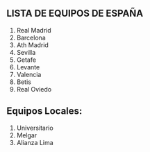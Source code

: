 ## LISTA DE EQUIPOS DE ESPAÑA

1. Real Madrid
2. Barcelona
3. Ath Madrid
4. Sevilla
5. Getafe
6. Levante
7. Valencia
8. Betis 
9. Real Oviedo

## Equipos Locales:
1. Universitario
2. Melgar
3. Alianza Lima

